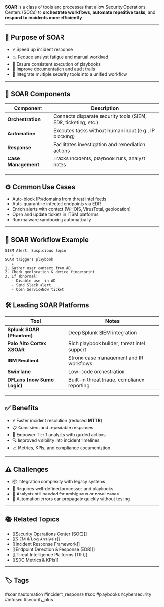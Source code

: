**SOAR** is a class of tools and processes that allow Security Operations Centers (SOCs) to **orchestrate workflows**, **automate repetitive tasks**, and **respond to incidents more efficiently**.

---

## 🎯 Purpose of SOAR

- ⚡ Speed up incident response
- 📉 Reduce analyst fatigue and manual workload
- 🧠 Ensure consistent execution of playbooks
- 🧾 Improve documentation and audit trails
- 🤝 Integrate multiple security tools into a unified workflow

---

## 🧱 SOAR Components

| Component        | Description                                                     |
|------------------|-----------------------------------------------------------------|
| **Orchestration** | Connects disparate security tools (SIEM, EDR, ticketing, etc.) |
| **Automation**    | Executes tasks without human input (e.g., IP blocking)         |
| **Response**      | Facilitates investigation and remediation actions              |
| **Case Management** | Tracks incidents, playbook runs, analyst notes                |

---

## ⚙️ Common Use Cases

- Auto-block IPs/domains from threat intel feeds
- Auto-quarantine infected endpoints via EDR
- Enrich alerts with context (WHOIS, VirusTotal, geolocation)
- Open and update tickets in ITSM platforms
- Run malware sandboxing automatically

---

## 🔄 SOAR Workflow Example

```plaintext
SIEM Alert: Suspicious login
   ↓
SOAR triggers playbook
   ↓
1. Gather user context from AD
2. Check geolocation & device fingerprint
3. If abnormal:
   - Disable user in AD
   - Send Slack alert
   - Open ServiceNow ticket
```

## 🛠 Leading SOAR Platforms

|Tool|Notes|
|---|---|
|**Splunk SOAR (Phantom)**|Deep Splunk SIEM integration|
|**Palo Alto Cortex XSOAR**|Rich playbook builder, threat intel support|
|**IBM Resilient**|Strong case management and IR workflows|
|**Swimlane**|Low-code orchestration|
|**DFLabs (now Sumo Logic)**|Built-in threat triage, compliance reporting|

---

## ✅ Benefits

- ⚡ Faster incident resolution (reduced **MTTR**)
- 📋 Consistent and repeatable responses
- 🧠 Empower Tier 1 analysts with guided actions
- 🔍 Improved visibility into incident timelines
- 📈 Metrics, KPIs, and compliance documentation

---

## ⚠️ Challenges

- 📦 Integration complexity with legacy systems
- 🧱 Requires well-defined processes and playbooks
- 👥 Analysts still needed for ambiguous or novel cases
- 🧪 Automation errors can propagate quickly without testing

---

## 📚 Related Topics

- [[Security Operations Center (SOC)]]
- [[SIEM & Log Analysis]]
- [[Incident Response Framework]]
- [[Endpoint Detection & Response (EDR)]]
- [[Threat Intelligence Platforms (TIP)]]
- [[SOC Metrics & KPIs]]

---

## 🏷 Tags

#soar #automation #incident_response #soc #playbooks #cybersecurity #infosec #security_plus